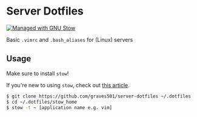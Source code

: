 # Server Dotfiles

[![Managed with GNU Stow](https://img.shields.io/badge/Managed%20with-GNU%20Stow-red.svg)](https://www.gnu.org/software/stow/)

Basic `.vimrc` and `.bash_aliases` for (Linux) servers

## Usage

Make sure to install `stow`!

If you're new to using `stow`, check out [this article](https://alexpearce.me/2016/02/managing-dotfiles-with-stow/).

```bash
$ git clone https://github.com/graves501/server-dotfiles ~/.dotfiles 
$ cd ~/.dotfiles/stow_home
$ stow -t ~ [application name e.g. vim]
```
